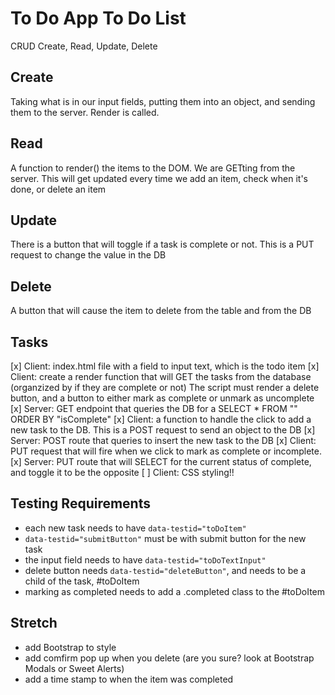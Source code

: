 # To Do App To Do List
CRUD
Create,
Read,
Update,
Delete

## Create
Taking what is in our input fields, putting them into an object, and sending them to the server. Render is called.

## Read
A function to render() the items to the DOM. We are GETting from the server. This will get updated every time we add an item, check when it's done, or delete an item

## Update
There is a button that will toggle if a task is complete or not. This is a PUT request to change the value in the DB

## Delete
A button that will cause the item to delete from the table and from the DB


## Tasks
[x] Client: index.html file with a field to input text, which is the todo item
[x] Client: create a render function that will GET the tasks from the database (organzized by if they are complete or not)
    The script must render a delete button, and a button to either mark as complete or unmark as uncomplete
[x] Server: GET endpoint that queries the DB for a SELECT * FROM "" ORDER BY "isComplete"
[x] Client: a function to handle the click to add a new task to the DB. This is a POST request to send an object to the DB
[x] Server: POST route that queries to insert the new task to the DB
[x] Client: PUT request that will fire when we click to mark as complete or incomplete.
[x] Server: PUT route that will SELECT for the current status of complete, and toggle it to be the opposite
[ ] Client: CSS styling!!

## Testing Requirements
- each new task needs to have `data-testid="toDoItem"`
- `data-testid="submitButton"` must be with submit button for the new task
- the input field needs to have `data-testid="toDoTextInput"`
- delete button needs `data-testid="deleteButton"`, and needs to be a child of the task, #toDoItem
- marking as completed needs to add a .completed class to the #toDoItem

## Stretch
- add Bootstrap to style
- add comfirm pop up when you delete (are you sure? look at Bootstrap Modals or Sweet Alerts)
- add a time stamp to when the item was completed